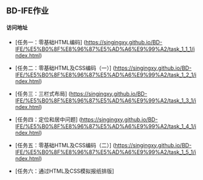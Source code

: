 ﻿## BD-IFE作业
####  访问地址


* [任务一：零基础HTML编码]
(https://singingxy.github.io/BD-IFE/%E5%B0%8F%E8%96%87%E5%AD%A6%E9%99%A2/task_1_1_1/index.html)

* [任务二：零基础HTML及CSS编码（一）]
(https://singingxy.github.io/BD-IFE/%E5%B0%8F%E8%96%87%E5%AD%A6%E9%99%A2/task_1_2_1/index.html)

* [任务三：三栏式布局]
(https://singingxy.github.io/BD-IFE/%E5%B0%8F%E8%96%87%E5%AD%A6%E9%99%A2/task_1_3_1/index.html)

* [任务四：定位和居中问题]
(https://singingxy.github.io/BD-IFE/%E5%B0%8F%E8%96%87%E5%AD%A6%E9%99%A2/task_1_4_1/index.html)

* [任务五：零基础HTML及CSS编码（二）]
(https://singingxy.github.io/BD-IFE/%E5%B0%8F%E8%96%87%E5%AD%A6%E9%99%A2/task_1_5_1/index.html)

* [任务六：通过HTML及CSS模拟报纸排版]